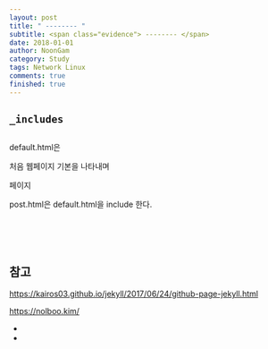 ```yaml
---
layout: post
title: " -------- "
subtitle: <span class="evidence"> -------- </span>
date: 2018-01-01
author: NoonGam
category: Study
tags: Network Linux
comments: true
finished: true
---
```




## ```_includes```



##


default.html은

처음 웹페이지 기본을 나타내며 <Main> 페이지

post.html은 default.html을 include 한다.




<br><br><br>

## 참고
https://kairos03.github.io/jekyll/2017/06/24/github-page-jekyll.html

https://nolboo.kim/




*
*
